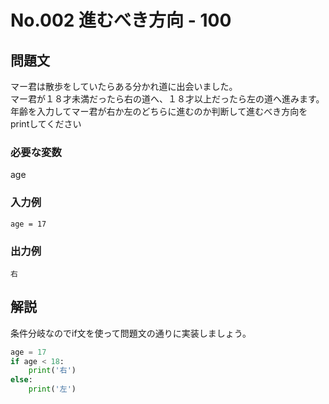 # No.002 進むべき方向 - 100
## 問題文
マー君は散歩をしていたらある分かれ道に出会いました。<br>
マー君が１８才未満だったら右の道へ、１８才以上だったら左の道へ進みます。<br>
年齢を入力してマー君が右か左のどちらに進むのか判断して進むべき方向をprintしてください
### 必要な変数
age
### 入力例
```
age = 17
```
### 出力例
```
右
```
## 解説
条件分岐なのでif文を使って問題文の通りに実装しましょう。
```py
age = 17
if age < 18:
    print('右')
else:
    print('左')
```
